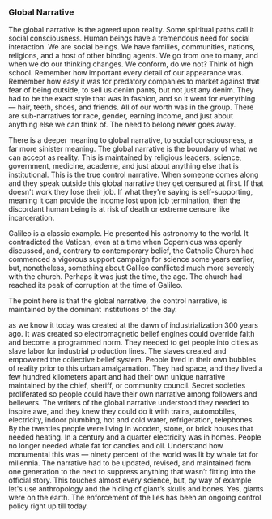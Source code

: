 ### Global Narrative

The global narrative is the agreed upon reality.
Some spiritual paths call it social consciousness.
Human beings have a tremendous need for social interaction.
We are social beings.
We have families,
communities,
nations,
religions,
and a host of other binding agents.
We go from one to many,
and when we do our thinking changes.
We conform,
do we not?
Think of high school.
Remember how important every detail of our appearance was.
Remember how easy it was for predatory companies to market against that fear of being outside,
to sell us denim pants,
but not just any denim.
They had to be the exact style that was in fashion,
and so it went for everything
&mdash;
hair,
teeth,
shoes,
and friends.
All of our worth was in the group.
There are sub-narratives for race,
gender,
earning income,
and just about anything else we can think of.
The need to belong never goes away.

There is a deeper meaning to global narrative,
to social consciousness,
a far more sinister meaning.
The global narrative is the boundary of what we can accept as reality.
This is maintained by religious leaders,
science,
government,
medicine,
academe,
and just about anything else that is institutional.
This is the true control narrative.
When someone comes along and they speak outside this global narrative they get censured at first.
If that doesn't work they lose their job.
If what they're saying is self-supporting,
meaning it can provide the income lost upon job termination,
then the discordant human being is at risk of death or extreme censure like incarceration.

Galileo is a classic example.
He presented his astronomy to the world.
It contradicted the Vatican,
even at a time when Copernicus was openly discussed,
and,
contrary to contemporary belief,
the Catholic Church had commenced a vigorous support campaign for science some years earlier,
but,
nonetheless,
something about Galileo conflicted much more severely with the church.
Perhaps it was just the time,
the age.
The church had reached its peak of corruption at the time of Galileo.

The point here is that the global narrative,
the control narrative,
is maintained by the dominant institutions of the day. 




as we know it today was created at the dawn of
industrialization 300 years ago.
It was created so electromagnetic
belief engines could override faith and become a programmed norm. They
needed to get people into cities as slave labor for industrial
production lines. The slaves created and empowered the collective belief
system. People lived in their own bubbles of reality prior to this urban
amalgamation. They had space, and they lived a few hundred kilometers
apart and had their own unique narrative maintained by the chief,
sheriff, or community council. Secret societies proliferated so people
could have their own narrative among followers and believers. The
writers of the global narrative understood they needed to inspire awe,
and they knew they could do it with trains, automobiles, electricity,
indoor plumbing, hot and cold water, refrigeration, telephones. By the
twenties people were living in wooden, stone, or brick houses that
needed heating. In a century and a quarter electricity was in homes.
People no longer needed whale fat for candles and oil. Understand how
monumental this was &mdash; ninety percent of the world was lit by whale fat
for millennia. The narrative had to be updated, revised, and maintained
from one generation to the next to suppress anything that wasn’t fitting
into the official story. This touches almost every science, but, by way
of example let's use anthropology and the hiding of giant’s skulls and
bones. Yes, giants were on the earth. The enforcement of the lies has
been an ongoing control policy right up till today.
